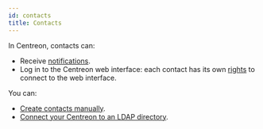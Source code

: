 ```yaml
---
id: contacts
title: Contacts
---
```


In Centreon, contacts can:

* Receive [notifications](../../alerts-notifications/notif-configuration.html).
* Log in to the Centreon web interface: each contact has its own [rights](../../administration/access-control-lists.html) to connect to the web interface.

You can:
- [Create contacts manually](contacts-create.html).
- [Connect your Centreon to an LDAP directory](../../administration/parameters/ldap.html).